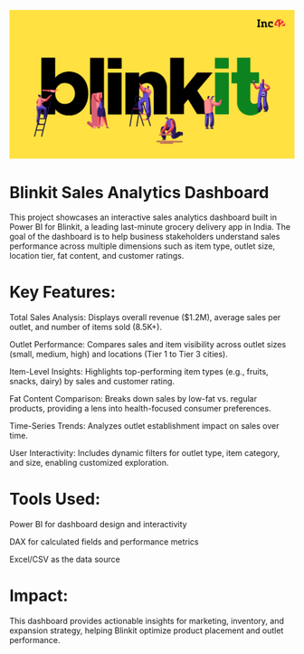 ![Blinkit Logo](blinkit-logo.png)

# Blinkit Sales Analytics Dashboard
This project showcases an interactive sales analytics dashboard built in Power BI for Blinkit, a leading last-minute grocery delivery app in India. The goal of the dashboard is to help business stakeholders understand sales performance across multiple dimensions such as item type, outlet size, location tier, fat content, and customer ratings.

# Key Features:
Total Sales Analysis: Displays overall revenue ($1.2M), average sales per outlet, and number of items sold (8.5K+).

Outlet Performance: Compares sales and item visibility across outlet sizes (small, medium, high) and locations (Tier 1 to Tier 3 cities).

Item-Level Insights: Highlights top-performing item types (e.g., fruits, snacks, dairy) by sales and customer rating.

Fat Content Comparison: Breaks down sales by low-fat vs. regular products, providing a lens into health-focused consumer preferences.

Time-Series Trends: Analyzes outlet establishment impact on sales over time.

User Interactivity: Includes dynamic filters for outlet type, item category, and size, enabling customized exploration.

# Tools Used:
Power BI for dashboard design and interactivity

DAX for calculated fields and performance metrics

Excel/CSV as the data source

# Impact:
This dashboard provides actionable insights for marketing, inventory, and expansion strategy, helping Blinkit optimize product placement and outlet performance.

